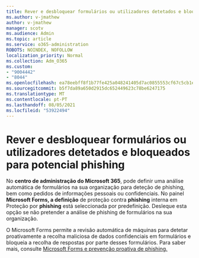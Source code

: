 ```yaml
---
title: Rever e desbloquear formulários ou utilizadores detetados e bloqueados para potencial phishing
ms.author: v-jmathew
author: v-jmathew
manager: scotv
ms.audience: Admin
ms.topic: article
ms.service: o365-administration
ROBOTS: NOINDEX, NOFOLLOW
localization_priority: Normal
ms.collection: Adm_O365
ms.custom:
- "9004442"
- "8044"
ms.openlocfilehash: ea78eebff8f1b77fe425a048241405d7ac0855553cf67c5cb1eed93a8cf7e74d
ms.sourcegitcommit: b5f7da89a650d2915dc652449623c78be6247175
ms.translationtype: MT
ms.contentlocale: pt-PT
ms.lasthandoff: 08/05/2021
ms.locfileid: "53922494"
---
```

# <a name="review-and-unblock-forms-or-users-detected-and-blocked-for-potential-phishing"></a>Rever e desbloquear formulários ou utilizadores detetados e bloqueados para potencial phishing

No **centro de administração do Microsoft 365**, pode definir uma análise automática de formulários na sua organização para deteção de phishing, bem como pedidos de informações pessoais ou confidenciais. No painel **Microsoft Forms, a definição** de proteção contra **phishing** interna em Proteção por **phishing** está seleccionada por predefinição. Desleque esta opção se não pretender a análise de phishing de formulários na sua organização.

O Microsoft Forms permite a revisão automática de máquinas para detetar proativamente a recolha maliciosa de dados confidenciais em formulários e bloqueia a recolha de respostas por parte desses formulários. Para saber mais, consulte [Microsoft Forms e prevenção proativa de phishing.](https://support.microsoft.com/office/microsoft-forms-and-proactive-phishing-prevention-b3950a20-296d-4e8e-96f5-594ced998a90)
